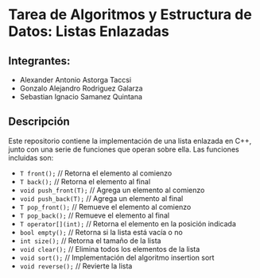 # Tarea de Algoritmos y Estructura de Datos: Listas Enlazadas

## Integrantes:
- Alexander Antonio Astorga Taccsi
- Gonzalo Alejandro Rodriguez Galarza
- Sebastian Ignacio Samanez Quintana

## Descripción
Este repositorio contiene la implementación de una lista enlazada en C++, junto con una serie de funciones que operan sobre ella. Las funciones incluidas son:

- `T front();` // Retorna el elemento al comienzo
- `T back();` // Retorna el elemento al final
- `void push_front(T);` // Agrega un elemento al comienzo
- `void push_back(T);` // Agrega un elemento al final
- `T pop_front();` // Remueve el elemento al comienzo
- `T pop_back();` // Remueve el elemento al final
- `T operator[](int);` // Retorna el elemento en la posición indicada
- `bool empty();` // Retorna si la lista está vacía o no
- `int size();` // Retorna el tamaño de la lista
- `void clear();` // Elimina todos los elementos de la lista
- `void sort();` // Implementación del algoritmo insertion sort
- `void reverse();` // Revierte la lista
